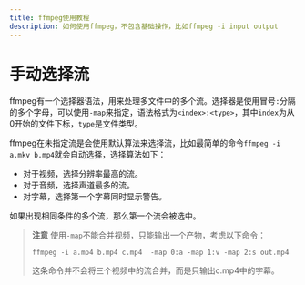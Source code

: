 ```yaml
---
title: ffmpeg使用教程
description: 如何使用ffmpeg，不包含基础操作，比如ffmpeg -i input output
---
```


# 手动选择流

ffmpeg有一个选择器语法，用来处理多文件中的多个流。选择器是使用冒号`:`分隔的多个字母，可以使用`-map`来指定，语法格式为`<index>:<type>`，其中`index`为从0开始的文件下标，`type`是文件类型。

ffmpeg在未指定流是会使用默认算法来选择流，比如最简单的命令`ffmpeg -i a.mkv b.mp4`就会自动选择，选择算法如下：

- 对于视频，选择分辨率最高的流。
- 对于音频，选择声道最多的流。
- 对字幕，选择第一个字幕同时显示警告。

如果出现相同条件的多个流，那么第一个流会被选中。

> **注意**
> 使用`-map`不能合并视频，只能输出一个产物，考虑以下命令：
> ```
> ffmpeg -i a.mp4 b.mp4 c.mp4  -map 0:a -map 1:v -map 2:s out.mp4
> ```
> 这条命令并不会将三个视频中的流合并，而是只输出c.mp4中的字幕。